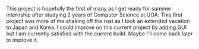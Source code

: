 This project is hopefully the first of many as I get ready for summer internship after studying 2 years of Computer Science at UOA.
This first project was more of me shaking off the rust as I took an extended vacation to Japan and Korea.
I could improve on this current project by adding GUI but I am currently satisfied with the current build.
Maybe I'll come back later to improve it.
